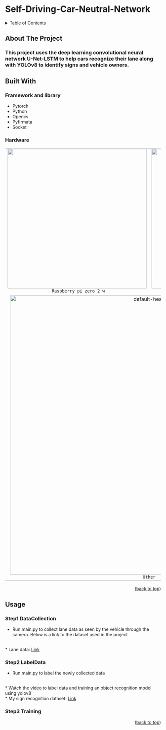 # Self-Driving-Car-Neutral-Network


<!-- TABLE OF CONTENTS -->
<details>
  <summary>Table of Contents</summary>
  <ol>
    <li>
      <a href="#about-the-project">About The Project</a>
    </li>
    <li>
      <a href="#built-with">Built With</a>
      <ul>
        <li><a href="#framework-and-library">Framework and library</a></li>
        <li><a href="#hardware">Hardware</a></li>
      </ul>
    </li>
    <li><a href="#usage">Usage</a></li>
    <li><a href="#contact">Contact</a></li>
    <li><a href="#acknowledgments">Acknowledgments</a></li>
  </ol>
</details>



<!-- ABOUT THE PROJECT -->
## About The Project
### This project uses the deep learning convolutional neural network <b>U-Net-LSTM</b> to help cars recognize their lane along with <b>YOLOv8</b> to identify signs and vehicle owners.

## Built With

### Framework and library

* Pytorch
* Python
* Opencv
* Pyfirmata
* Socket

### Hardware

<table>
<!-- row 2 -->
  <tr>
    <td align="center">
      <img src="https://i.imgur.com/pNezTwx.png"  width="450" height= "450"/><br>
      <code> Raspberry pi zero 2 w</code>
    </td>
    <td align="center">
      <img src="https://i.imgur.com/zIRz3nN.png" alt="gradient-markdown-logo" width="450" height= "450"/><br>
      <code> Camera 5MP v1.3cho Raspberry Pi</code>
    </td>
  </tr>
  <!-- row 1 -->
  <tr>
    <td colspan="2" align="center">
      <img src="https://i.imgur.com/4OPxFpN.jpeg" alt="default-header" width="900"/><br>
      <code> Other </code>
    </td>
  </tr>
  
</table>

<p align="right">(<a href="#readme-top">back to top</a>)</p>

## Usage

### Step1 DataCollection
* Run main.py to collect lane data as seen by the vehicle through the camera. Below is a link to the dataset used in the project
<br>
* Lane data: <a href="https://drive.google.com/file/d/1GKYfGK38hvXVCX6oazzpI21_XqZrIMYk/view?usp=sharing">Link</a> 

### Step2 LabelData
* Run main.py to label the newly collected data
<br>
* Watch the <a href="https://www.youtube.com/watch?v=wuZtUMEiKWY">video</a> to label data and training an object recognition model using yolov8
<br>
* My sign recognition dataset: <a href="https://universe.roboflow.com/object-detection-9zsot/detect-traffic-sign-3or9q">Link </a>

### Step3 Training

<p align="right">(<a href="#readme-top">back to top</a>)</p>